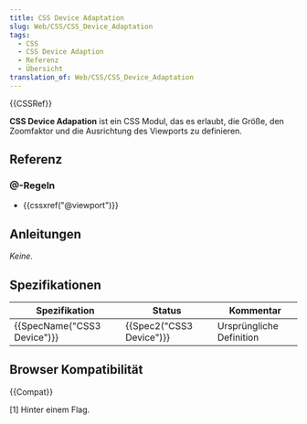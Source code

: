 ```yaml
---
title: CSS Device Adaptation
slug: Web/CSS/CSS_Device_Adaptation
tags:
  - CSS
  - CSS Device Adaption
  - Referenz
  - Übersicht
translation_of: Web/CSS/CSS_Device_Adaptation
---
```

{{CSSRef}}

**CSS Device Adapation** ist ein CSS Modul, das es erlaubt, die Größe, den Zoomfaktor und die Ausrichtung des Viewports zu definieren.

## Referenz

### @-Regeln

- {{cssxref("@viewport")}}

## Anleitungen

_Keine._

## Spezifikationen

| Spezifikation                        | Status                           | Kommentar                |
| ------------------------------------ | -------------------------------- | ------------------------ |
| {{SpecName("CSS3 Device")}} | {{Spec2("CSS3 Device")}} | Ursprüngliche Definition |

## Browser Kompatibilität

{{Compat}}

\[1] Hinter einem Flag.

